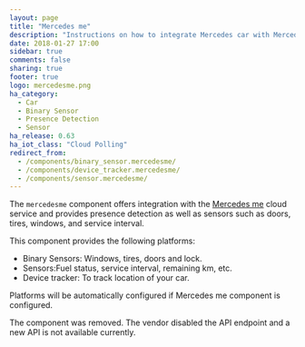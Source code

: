 ```yaml
---
layout: page
title: "Mercedes me"
description: "Instructions on how to integrate Mercedes car with Mercedes me into Home Assistant."
date: 2018-01-27 17:00
sidebar: true
comments: false
sharing: true
footer: true
logo: mercedesme.png
ha_category:
  - Car
  - Binary Sensor
  - Presence Detection
  - Sensor
ha_release: 0.63
ha_iot_class: "Cloud Polling"
redirect_from:
  - /components/binary_sensor.mercedesme/
  - /components/device_tracker.mercedesme/
  - /components/sensor.mercedesme/
---
```


The `mercedesme` component offers integration with the [Mercedes me](https://www.mercedes-benz.com/de/mercedes-me/) cloud service and provides presence detection as well as sensors such as doors, tires, windows, and service interval.

This component provides the following platforms:

- Binary Sensors: Windows, tires, doors and lock.
- Sensors:Fuel status, service interval, remaining km, etc.
- Device tracker: To track location of your car.

Platforms will be automatically configured if Mercedes me component is configured.

<p class='note warning'>
  The component was removed. The vendor disabled the API endpoint and a new API is not available currently.
</p>
